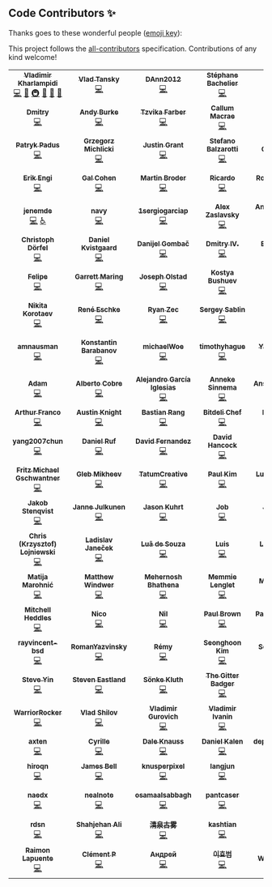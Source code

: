 ## Code Contributors ✨

Thanks goes to these wonderful people ([emoji key](https://allcontributors.org/docs/en/emoji-key)):

This project follows the [all-contributors](https://github.com/all-contributors/all-contributors) specification. Contributions of any kind welcome!

<!-- ALL-CONTRIBUTORS-LIST:START - Do not remove or modify this section -->
<!-- prettier-ignore-start -->
<!-- markdownlint-disable -->
<table>
  <tr>
    <td align="center"><a href="https://github.com/nolimits4web"><img src="https://avatars.githubusercontent.com/u/999588?v=4?s=100" max-width="100px;" alt=""/><br /><sub><b>Vladimir Kharlampidi</b></sub></a><br /><a href="https://github.com/nolimits4web/swiper/commits?author=nolimits4web" title="Code">💻</a> <a href="#maintenance-nolimits4web" title="Maintenance">🚧</a> <a href="#infra-nolimits4web" title="Infrastructure (Hosting, Build-Tools, etc)">🚇</a> <a href="#question-nolimits4web" title="Answering Questions">💬</a> <a href="https://github.com/nolimits4web/swiper/commits?author=nolimits4web" title="Documentation">📖</a> <a href="#ideas-nolimits4web" title="Ideas, Planning, & Feedback">🤔</a></td>
    <td align="center"><a href="https://github.com/vltansky"><img src="https://avatars.githubusercontent.com/u/5851280?v=4?s=100" max-width="100px;" alt=""/><br /><sub><b>Vlad Tansky</b></sub></a><br /><a href="https://github.com/nolimits4web/swiper/commits?author=vltansky" title="Code">💻</a></td>
    <td align="center"><a href="https://github.com/DAnn2012"><img src="https://avatars.githubusercontent.com/u/1197819?v=4?s=100" max-width="100px;" alt=""/><br /><sub><b>DAnn2012</b></sub></a><br /><a href="https://github.com/nolimits4web/swiper/commits?author=DAnn2012" title="Code">💻</a></td>
    <td align="center"><a href="https://github.com/stephanebachelier"><img src="https://avatars.githubusercontent.com/u/172615?v=4?s=100" max-width="100px;" alt=""/><br /><sub><b>Stéphane Bachelier</b></sub></a><br /><a href="https://github.com/nolimits4web/swiper/commits?author=stephanebachelier" title="Code">💻</a></td>
    <td align="center"><a href="https://github.com/robpop"><img src="https://avatars.githubusercontent.com/u/13895584?v=4?s=100" max-width="100px;" alt=""/><br /><sub><b>Robert F. Popeleski</b></sub></a><br /><a href="https://github.com/nolimits4web/swiper/commits?author=robpop" title="Code">💻</a></td>
    <td align="center"><a href="https://github.com/ygj6"><img src="https://avatars.githubusercontent.com/u/7699524?v=4?s=100" max-width="100px;" alt=""/><br /><sub><b>yuangongji</b></sub></a><br /><a href="https://github.com/nolimits4web/swiper/commits?author=ygj6" title="Code">💻</a></td>
    <td align="center"><a href="https://github.com/imjohansunden"><img src="https://avatars.githubusercontent.com/u/19605741?v=4?s=100" max-width="100px;" alt=""/><br /><sub><b>Johan Sundén</b></sub></a><br /><a href="https://github.com/nolimits4web/swiper/commits?author=imjohansunden" title="Code">💻</a></td>
  </tr>
  <tr>
    <td align="center"><a href="https://github.com/netcitylife"><img src="https://avatars.githubusercontent.com/u/2089893?v=4?s=100" max-width="100px;" alt=""/><br /><sub><b>Dmitry</b></sub></a><br /><a href="https://github.com/nolimits4web/swiper/commits?author=netcitylife" title="Code">💻</a></td>
    <td align="center"><a href="https://github.com/andyburke"><img src="https://avatars.githubusercontent.com/u/273857?v=4?s=100" max-width="100px;" alt=""/><br /><sub><b>Andy Burke</b></sub></a><br /><a href="https://github.com/nolimits4web/swiper/commits?author=andyburke" title="Code">💻</a></td>
    <td align="center"><a href="https://github.com/tzvikaf"><img src="https://avatars.githubusercontent.com/u/13975372?v=4?s=100" max-width="100px;" alt=""/><br /><sub><b>Tzvika Farber</b></sub></a><br /><a href="https://github.com/nolimits4web/swiper/commits?author=tzvikaf" title="Code">💻</a></td>
    <td align="center"><a href="http://macr.ae/"><img src="https://avatars.githubusercontent.com/u/472830?v=4?s=100" max-width="100px;" alt=""/><br /><sub><b>Callum Macrae</b></sub></a><br /><a href="https://github.com/nolimits4web/swiper/commits?author=callumacrae" title="Code">💻</a></td>
    <td align="center"><a href="https://github.com/jasonlav"><img src="https://avatars.githubusercontent.com/u/7593912?v=4?s=100" max-width="100px;" alt=""/><br /><sub><b>jasonlav</b></sub></a><br /><a href="https://github.com/nolimits4web/swiper/commits?author=jasonlav" title="Code">💻</a></td>
    <td align="center"><a href="https://plus.google.com/u/0/114487431636655655146"><img src="https://avatars.githubusercontent.com/u/3106368?v=4?s=100" max-width="100px;" alt=""/><br /><sub><b>Shashank Agarwal</b></sub></a><br /><a href="https://github.com/nolimits4web/swiper/commits?author=shashank1010" title="Code">💻</a></td>
    <td align="center"><a href="https://github.com/kochizufan"><img src="https://avatars.githubusercontent.com/u/2221431?v=4?s=100" max-width="100px;" alt=""/><br /><sub><b>Kohei Otsuka</b></sub></a><br /><a href="https://github.com/nolimits4web/swiper/commits?author=kochizufan" title="Code">💻</a></td>
  </tr>
  <tr>
    <td align="center"><a href="https://www.webo.agency/"><img src="https://avatars.githubusercontent.com/u/2671726?v=4?s=100" max-width="100px;" alt=""/><br /><sub><b>Patryk Padus</b></sub></a><br /><a href="https://github.com/nolimits4web/swiper/commits?author=Triloworld" title="Code">💻</a></td>
    <td align="center"><a href="http://fatcode.pl/"><img src="https://avatars.githubusercontent.com/u/150243?v=4?s=100" max-width="100px;" alt=""/><br /><sub><b>Grzegorz Michlicki</b></sub></a><br /><a href="https://github.com/nolimits4web/swiper/commits?author=icek" title="Code">💻</a></td>
    <td align="center"><a href="http://cantaloupesys.com/"><img src="https://avatars.githubusercontent.com/u/277214?v=4?s=100" max-width="100px;" alt=""/><br /><sub><b>Justin Grant</b></sub></a><br /><a href="https://github.com/nolimits4web/swiper/commits?author=justingrant" title="Code">💻</a></td>
    <td align="center"><a href="https://github.com/OrbintSoft"><img src="https://avatars.githubusercontent.com/u/6378748?v=4?s=100" max-width="100px;" alt=""/><br /><sub><b>Stefano Balzarotti</b></sub></a><br /><a href="https://github.com/nolimits4web/swiper/commits?author=OrbintSoft" title="Code">💻</a></td>
    <td align="center"><a href="https://github.com/fenyagg"><img src="https://avatars.githubusercontent.com/u/2457209?v=4?s=100" max-width="100px;" alt=""/><br /><sub><b>Dmitry Chernyshev</b></sub></a><br /><a href="https://github.com/nolimits4web/swiper/commits?author=fenyagg" title="Code">💻</a></td>
    <td align="center"><a href="http://www.yoobic.com/"><img src="https://avatars.githubusercontent.com/u/5446909?v=4?s=100" max-width="100px;" alt=""/><br /><sub><b>Gilles Haiat</b></sub></a><br /><a href="https://github.com/nolimits4web/swiper/commits?author=ghaiat" title="Code">💻</a></td>
    <td align="center"><a href="https://github.com/weiz18"><img src="https://avatars.githubusercontent.com/u/42139732?v=4?s=100" max-width="100px;" alt=""/><br /><sub><b>weiz18</b></sub></a><br /><a href="https://github.com/nolimits4web/swiper/commits?author=weiz18" title="Code">💻</a></td>
  </tr>
  <tr>
    <td align="center"><a href="https://oengi.com/"><img src="https://avatars.githubusercontent.com/u/3628043?v=4?s=100" max-width="100px;" alt=""/><br /><sub><b>Erik Engi</b></sub></a><br /><a href="https://github.com/nolimits4web/swiper/commits?author=kireerik" title="Code">💻</a></td>
    <td align="center"><a href="https://github.com/GalCohen"><img src="https://avatars.githubusercontent.com/u/1293368?v=4?s=100" max-width="100px;" alt=""/><br /><sub><b>Gal Cohen</b></sub></a><br /><a href="https://github.com/nolimits4web/swiper/commits?author=GalCohen" title="Code">💻</a></td>
    <td align="center"><a href="https://martinbroder.com/"><img src="https://avatars.githubusercontent.com/u/1118826?v=4?s=100" max-width="100px;" alt=""/><br /><sub><b>Martin Broder</b></sub></a><br /><a href="https://github.com/nolimits4web/swiper/commits?author=mrtnbroder" title="Code">💻</a></td>
    <td align="center"><a href="https://github.com/Rikk"><img src="https://avatars.githubusercontent.com/u/2916485?v=4?s=100" max-width="100px;" alt=""/><br /><sub><b>Ricardo</b></sub></a><br /><a href="https://github.com/nolimits4web/swiper/commits?author=Rikk" title="Code">💻</a></td>
    <td align="center"><a href="https://romanliutikov.com/"><img src="https://avatars.githubusercontent.com/u/1355501?v=4?s=100" max-width="100px;" alt=""/><br /><sub><b>Roman Liutikov</b></sub></a><br /><a href="https://github.com/nolimits4web/swiper/commits?author=roman01la" title="Code">💻</a></td>
    <td align="center"><a href="http://baxang.com/"><img src="https://avatars.githubusercontent.com/u/196302?v=4?s=100" max-width="100px;" alt=""/><br /><sub><b>Sanghyun Park</b></sub></a><br /><a href="https://github.com/nolimits4web/swiper/commits?author=baxang" title="Code">💻</a></td>
    <td align="center"><a href="https://girliemac.com/"><img src="https://avatars.githubusercontent.com/u/107763?v=4?s=100" max-width="100px;" alt=""/><br /><sub><b>Tomomi ❤ Imura</b></sub></a><br /><a href="https://github.com/nolimits4web/swiper/commits?author=girliemac" title="Code">💻</a></td>
  </tr>
  <tr>
    <td align="center"><a href="https://github.com/jenemde"><img src="https://avatars.githubusercontent.com/u/53625399?v=4?s=100" max-width="100px;" alt=""/><br /><sub><b>jenemde</b></sub></a><br /><a href="https://github.com/nolimits4web/swiper/commits?author=jenemde" title="Code">💻</a> <a href="#a11y-jenemde" title="Accessibility">️️️️♿️</a></td>
    <td align="center"><a href="http://www.navyxie.com/"><img src="https://avatars.githubusercontent.com/u/1982716?v=4?s=100" max-width="100px;" alt=""/><br /><sub><b>navy</b></sub></a><br /><a href="https://github.com/nolimits4web/swiper/commits?author=navyxie" title="Code">💻</a></td>
    <td align="center"><a href="https://github.com/1sergiogarciap"><img src="https://avatars.githubusercontent.com/u/64509552?v=4?s=100" max-width="100px;" alt=""/><br /><sub><b>1sergiogarciap</b></sub></a><br /><a href="https://github.com/nolimits4web/swiper/commits?author=1sergiogarciap" title="Code">💻</a></td>
    <td align="center"><a href="https://github.com/azaslavsky"><img src="https://avatars.githubusercontent.com/u/3709945?v=4?s=100" max-width="100px;" alt=""/><br /><sub><b>Alex Zaslavsky</b></sub></a><br /><a href="https://github.com/nolimits4web/swiper/commits?author=azaslavsky" title="Code">💻</a></td>
    <td align="center"><a href="https://github.com/andreybs11"><img src="https://avatars.githubusercontent.com/u/1462803?v=4?s=100" max-width="100px;" alt=""/><br /><sub><b>Andrey Bolaños Sandoval</b></sub></a><br /><a href="https://github.com/nolimits4web/swiper/commits?author=andreybs11" title="Code">💻</a></td>
    <td align="center"><a href="https://antoniodalsie.com/"><img src="https://avatars.githubusercontent.com/u/13484843?v=4?s=100" max-width="100px;" alt=""/><br /><sub><b>Antonio Dal Sie</b></sub></a><br /><a href="https://github.com/nolimits4web/swiper/commits?author=exodusanto" title="Code">💻</a></td>
    <td align="center"><a href="https://bartnagel.ca/"><img src="https://avatars.githubusercontent.com/u/199635?v=4?s=100" max-width="100px;" alt=""/><br /><sub><b>Bart Nagel</b></sub></a><br /><a href="https://github.com/nolimits4web/swiper/commits?author=tremby" title="Code">💻</a></td>
  </tr>
  <tr>
    <td align="center"><a href="https://github.com/Garbanas"><img src="https://avatars.githubusercontent.com/u/2815411?v=4?s=100" max-width="100px;" alt=""/><br /><sub><b>Christoph Dörfel</b></sub></a><br /><a href="https://github.com/nolimits4web/swiper/commits?author=Garbanas" title="Code">💻</a></td>
    <td align="center"><a href="https://github.com/DKvistgaard"><img src="https://avatars.githubusercontent.com/u/1705203?v=4?s=100" max-width="100px;" alt=""/><br /><sub><b>Daniel Kvistgaard</b></sub></a><br /><a href="https://github.com/nolimits4web/swiper/commits?author=DKvistgaard" title="Code">💻</a></td>
    <td align="center"><a href="http://www.gombac.si/"><img src="https://avatars.githubusercontent.com/u/3872726?v=4?s=100" max-width="100px;" alt=""/><br /><sub><b>Danijel Gombač</b></sub></a><br /><a href="https://github.com/nolimits4web/swiper/commits?author=danijelGombac" title="Code">💻</a></td>
    <td align="center"><a href="https://twitter.com/dimayv"><img src="https://avatars.githubusercontent.com/u/300067?v=4?s=100" max-width="100px;" alt=""/><br /><sub><b>Dmitry IV.</b></sub></a><br /><a href="https://github.com/nolimits4web/swiper/commits?author=dy" title="Code">💻</a></td>
    <td align="center"><a href="https://elcoklingen.nl/"><img src="https://avatars.githubusercontent.com/u/716683?v=4?s=100" max-width="100px;" alt=""/><br /><sub><b>Elco Klingen</b></sub></a><br /><a href="https://github.com/nolimits4web/swiper/commits?author=eklingen" title="Code">💻</a></td>
    <td align="center"><a href="http://www.oxydesign.fr/"><img src="https://avatars.githubusercontent.com/u/2378180?v=4?s=100" max-width="100px;" alt=""/><br /><sub><b>Nicolas Escoffier</b></sub></a><br /><a href="https://github.com/nolimits4web/swiper/commits?author=OxyDesign" title="Code">💻</a></td>
    <td align="center"><a href="https://github.com/Evidica"><img src="https://avatars.githubusercontent.com/u/6105827?v=4?s=100" max-width="100px;" alt=""/><br /><sub><b>Patrick Mallahan</b></sub></a><br /><a href="https://github.com/nolimits4web/swiper/commits?author=Evidica" title="Code">💻</a></td>
  </tr>
  <tr>
    <td align="center"><a href="https://aireset.com.br/"><img src="https://avatars.githubusercontent.com/u/4226997?v=4?s=100" max-width="100px;" alt=""/><br /><sub><b>Felipe</b></sub></a><br /><a href="https://github.com/nolimits4web/swiper/commits?author=zhiru" title="Code">💻</a></td>
    <td align="center"><a href="https://www.linkedin.com/in/garrettmaringdev"><img src="https://avatars.githubusercontent.com/u/8270120?v=4?s=100" max-width="100px;" alt=""/><br /><sub><b>Garrett Maring</b></sub></a><br /><a href="https://github.com/nolimits4web/swiper/commits?author=garrettmaring" title="Code">💻</a></td>
    <td align="center"><a href="https://github.com/joejoseph00"><img src="https://avatars.githubusercontent.com/u/1028526?v=4?s=100" max-width="100px;" alt=""/><br /><sub><b>Joseph Olstad</b></sub></a><br /><a href="https://github.com/nolimits4web/swiper/commits?author=joejoseph00" title="Code">💻</a></td>
    <td align="center"><a href="https://github.com/kostyabushuev"><img src="https://avatars.githubusercontent.com/u/31274471?v=4?s=100" max-width="100px;" alt=""/><br /><sub><b>Kostya Bushuev</b></sub></a><br /><a href="https://github.com/nolimits4web/swiper/commits?author=kostyabushuev" title="Code">💻</a></td>
    <td align="center"><a href="https://mevisio.com/"><img src="https://avatars.githubusercontent.com/u/5296840?v=4?s=100" max-width="100px;" alt=""/><br /><sub><b>Marcus Wejderot</b></sub></a><br /><a href="https://github.com/nolimits4web/swiper/commits?author=marwej" title="Code">💻</a></td>
    <td align="center"><a href="https://github.com/cfxd"><img src="https://avatars.githubusercontent.com/u/1671933?v=4?s=100" max-width="100px;" alt=""/><br /><sub><b>CFX</b></sub></a><br /><a href="https://github.com/nolimits4web/swiper/commits?author=cfxd" title="Code">💻</a></td>
    <td align="center"><a href="https://github.com/Mrliuchanghao"><img src="https://avatars.githubusercontent.com/u/30208835?v=4?s=100" max-width="100px;" alt=""/><br /><sub><b>HoH-World</b></sub></a><br /><a href="https://github.com/nolimits4web/swiper/commits?author=Mrliuchanghao" title="Code">💻</a></td>
  </tr>
  <tr>
    <td align="center"><a href="https://relayto.com/"><img src="https://avatars.githubusercontent.com/u/282871?v=4?s=100" max-width="100px;" alt=""/><br /><sub><b>Nikita Korotaev</b></sub></a><br /><a href="https://github.com/nolimits4web/swiper/commits?author=websirnik" title="Code">💻</a></td>
    <td align="center"><a href="https://github.com/katerlouis"><img src="https://avatars.githubusercontent.com/u/1983382?v=4?s=100" max-width="100px;" alt=""/><br /><sub><b>René Eschke</b></sub></a><br /><a href="https://github.com/nolimits4web/swiper/commits?author=katerlouis" title="Code">💻</a></td>
    <td align="center"><a href="http://www.ryanzec.com/"><img src="https://avatars.githubusercontent.com/u/444206?v=4?s=100" max-width="100px;" alt=""/><br /><sub><b>Ryan Zec</b></sub></a><br /><a href="https://github.com/nolimits4web/swiper/commits?author=ryanzec" title="Code">💻</a></td>
    <td align="center"><a href="https://github.com/SablinSergey"><img src="https://avatars.githubusercontent.com/u/12068136?v=4?s=100" max-width="100px;" alt=""/><br /><sub><b>Sergey Sablin</b></sub></a><br /><a href="https://github.com/nolimits4web/swiper/commits?author=SablinSergey" title="Code">💻</a></td>
    <td align="center"><a href="http://www.magloft.com/"><img src="https://avatars.githubusercontent.com/u/222509?v=4?s=100" max-width="100px;" alt=""/><br /><sub><b>Tobias Strebitzer</b></sub></a><br /><a href="https://github.com/nolimits4web/swiper/commits?author=tobiasstrebitzer" title="Code">💻</a></td>
    <td align="center"><a href="https://github.com/X4arms"><img src="https://avatars.githubusercontent.com/u/1517616?v=4?s=100" max-width="100px;" alt=""/><br /><sub><b>X4arms</b></sub></a><br /><a href="https://github.com/nolimits4web/swiper/commits?author=X4arms" title="Code">💻</a></td>
    <td align="center"><a href="http://lacolonia.studio/"><img src="https://avatars.githubusercontent.com/u/1528468?v=4?s=100" max-width="100px;" alt=""/><br /><sub><b>Alessandro</b></sub></a><br /><a href="https://github.com/nolimits4web/swiper/commits?author=a-barbieri" title="Code">💻</a></td>
  </tr>
  <tr>
    <td align="center"><a href="https://github.com/amnausman"><img src="https://avatars.githubusercontent.com/u/20682461?v=4?s=100" max-width="100px;" alt=""/><br /><sub><b>amnausman</b></sub></a><br /><a href="https://github.com/nolimits4web/swiper/commits?author=amnausman" title="Code">💻</a></td>
    <td align="center"><a href="https://github.com/crutch12"><img src="https://avatars.githubusercontent.com/u/19373212?v=4?s=100" max-width="100px;" alt=""/><br /><sub><b>Konstantin Barabanov</b></sub></a><br /><a href="https://github.com/nolimits4web/swiper/commits?author=crutch12" title="Code">💻</a></td>
    <td align="center"><a href="https://github.com/michaelWoe"><img src="https://avatars.githubusercontent.com/u/49037485?v=4?s=100" max-width="100px;" alt=""/><br /><sub><b>michaelWoe</b></sub></a><br /><a href="https://github.com/nolimits4web/swiper/commits?author=michaelWoe" title="Code">💻</a></td>
    <td align="center"><a href="https://github.com/timothyhague"><img src="https://avatars.githubusercontent.com/u/9559835?v=4?s=100" max-width="100px;" alt=""/><br /><sub><b>timothyhague</b></sub></a><br /><a href="https://github.com/nolimits4web/swiper/commits?author=timothyhague" title="Code">💻</a></td>
    <td align="center"><a href="http://www.cnblogs.com/blackstorm"><img src="https://avatars.githubusercontent.com/u/8982188?v=4?s=100" max-width="100px;" alt=""/><br /><sub><b>Yaojun Zheng</b></sub></a><br /><a href="https://github.com/nolimits4web/swiper/commits?author=hsxfjames" title="Code">💻</a></td>
    <td align="center"><a href="https://github.com/raahede"><img src="https://avatars.githubusercontent.com/u/391833?v=4?s=100" max-width="100px;" alt=""/><br /><sub><b>Frej Raahede Nielsen</b></sub></a><br /><a href="https://github.com/nolimits4web/swiper/commits?author=raahede" title="Code">💻</a></td>
    <td align="center"><a href="https://github.com/mzkmzk"><img src="https://avatars.githubusercontent.com/u/4627170?v=4?s=100" max-width="100px;" alt=""/><br /><sub><b>404_K</b></sub></a><br /><a href="https://github.com/nolimits4web/swiper/commits?author=mzkmzk" title="Code">💻</a></td>
  </tr>
  <tr>
    <td align="center"><a href="https://github.com/voxtex"><img src="https://avatars.githubusercontent.com/u/735455?v=4?s=100" max-width="100px;" alt=""/><br /><sub><b>Adam</b></sub></a><br /><a href="https://github.com/nolimits4web/swiper/commits?author=voxtex" title="Code">💻</a></td>
    <td align="center"><a href="https://github.com/promoinvideo"><img src="https://avatars.githubusercontent.com/u/10633232?v=4?s=100" max-width="100px;" alt=""/><br /><sub><b>Alberto Cobre</b></sub></a><br /><a href="https://github.com/nolimits4web/swiper/commits?author=promoinvideo" title="Code">💻</a></td>
    <td align="center"><a href="https://alejandroiglesias.github.io/cv/"><img src="https://avatars.githubusercontent.com/u/480640?v=4?s=100" max-width="100px;" alt=""/><br /><sub><b>Alejandro García Iglesias</b></sub></a><br /><a href="https://github.com/nolimits4web/swiper/commits?author=alejandroiglesias" title="Code">💻</a></td>
    <td align="center"><a href="https://annekesinnema.nl/"><img src="https://avatars.githubusercontent.com/u/7202272?v=4?s=100" max-width="100px;" alt=""/><br /><sub><b>Anneke Sinnema</b></sub></a><br /><a href="https://github.com/nolimits4web/swiper/commits?author=anneke" title="Code">💻</a></td>
    <td align="center"><a href="https://github.com/kosminen"><img src="https://avatars.githubusercontent.com/u/1532140?v=4?s=100" max-width="100px;" alt=""/><br /><sub><b>Anssi Hautamäki</b></sub></a><br /><a href="https://github.com/nolimits4web/swiper/commits?author=kosminen" title="Code">💻</a></td>
    <td align="center"><a href="http://anteprimorac.com.hr/"><img src="https://avatars.githubusercontent.com/u/972083?v=4?s=100" max-width="100px;" alt=""/><br /><sub><b>Ante Primorac</b></sub></a><br /><a href="https://github.com/nolimits4web/swiper/commits?author=anteprimorac" title="Code">💻</a></td>
    <td align="center"><a href="https://github.com/hanoii"><img src="https://avatars.githubusercontent.com/u/677879?v=4?s=100" max-width="100px;" alt=""/><br /><sub><b>Ariel Barreiro</b></sub></a><br /><a href="https://github.com/nolimits4web/swiper/commits?author=hanoii" title="Code">💻</a></td>
  </tr>
  <tr>
    <td align="center"><a href="https://arthurpf.github.io/"><img src="https://avatars.githubusercontent.com/u/2388720?v=4?s=100" max-width="100px;" alt=""/><br /><sub><b>Arthur Franco</b></sub></a><br /><a href="https://github.com/nolimits4web/swiper/commits?author=arthurpf" title="Code">💻</a></td>
    <td align="center"><a href="http://www.austinknight.net/"><img src="https://avatars.githubusercontent.com/u/1007248?v=4?s=100" max-width="100px;" alt=""/><br /><sub><b>Austin Knight</b></sub></a><br /><a href="https://github.com/nolimits4web/swiper/commits?author=austinknight" title="Code">💻</a></td>
    <td align="center"><a href="https://github.com/justb81"><img src="https://avatars.githubusercontent.com/u/3680539?v=4?s=100" max-width="100px;" alt=""/><br /><sub><b>Bastian Rang</b></sub></a><br /><a href="https://github.com/nolimits4web/swiper/commits?author=justb81" title="Code">💻</a></td>
    <td align="center"><a href="https://bitdeli.com/free"><img src="https://avatars.githubusercontent.com/u/3092978?v=4?s=100" max-width="100px;" alt=""/><br /><sub><b>Bitdeli Chef</b></sub></a><br /><a href="https://github.com/nolimits4web/swiper/commits?author=bitdeli-chef" title="Code">💻</a></td>
    <td align="center"><a href="https://pypi.org/user/Hackathon/"><img src="https://avatars.githubusercontent.com/u/5810063?v=4?s=100" max-width="100px;" alt=""/><br /><sub><b>Kimi.Huang</b></sub></a><br /><a href="https://github.com/nolimits4web/swiper/commits?author=Brightcells" title="Code">💻</a></td>
    <td align="center"><a href="https://brunolm.com/blog"><img src="https://avatars.githubusercontent.com/u/706078?v=4?s=100" max-width="100px;" alt=""/><br /><sub><b>BrunoLM</b></sub></a><br /><a href="https://github.com/nolimits4web/swiper/commits?author=brunolm" title="Code">💻</a></td>
    <td align="center"><a href="https://github.com/Chepheus"><img src="https://avatars.githubusercontent.com/u/9037206?v=4?s=100" max-width="100px;" alt=""/><br /><sub><b>Cepheus</b></sub></a><br /><a href="https://github.com/nolimits4web/swiper/commits?author=Chepheus" title="Code">💻</a></td>
  </tr>
  <tr>
    <td align="center"><a href="https://trentyang.com/"><img src="https://avatars.githubusercontent.com/u/2827867?v=4?s=100" max-width="100px;" alt=""/><br /><sub><b>yang2007chun</b></sub></a><br /><a href="https://github.com/nolimits4web/swiper/commits?author=Chun-Yang" title="Code">💻</a></td>
    <td align="center"><a href="https://daniel-ruf.de/"><img src="https://avatars.githubusercontent.com/u/827205?v=4?s=100" max-width="100px;" alt=""/><br /><sub><b>Daniel Ruf</b></sub></a><br /><a href="https://github.com/nolimits4web/swiper/commits?author=DanielRuf" title="Code">💻</a></td>
    <td align="center"><a href="https://github.com/dfvalero"><img src="https://avatars.githubusercontent.com/u/337955?v=4?s=100" max-width="100px;" alt=""/><br /><sub><b>David Fernandez</b></sub></a><br /><a href="https://github.com/nolimits4web/swiper/commits?author=dfvalero" title="Code">💻</a></td>
    <td align="center"><a href="http://davidhancock.co/"><img src="https://avatars.githubusercontent.com/u/158586?v=4?s=100" max-width="100px;" alt=""/><br /><sub><b>David Hancock</b></sub></a><br /><a href="https://github.com/nolimits4web/swiper/commits?author=davgothic" title="Code">💻</a></td>
    <td align="center"><a href="https://github.com/cartok"><img src="https://avatars.githubusercontent.com/u/22181589?v=4?s=100" max-width="100px;" alt=""/><br /><sub><b>cartok</b></sub></a><br /><a href="https://github.com/nolimits4web/swiper/commits?author=cartok" title="Code">💻</a></td>
    <td align="center"><a href="https://izifortune.com/"><img src="https://avatars.githubusercontent.com/u/3394606?v=4?s=100" max-width="100px;" alt=""/><br /><sub><b>Fabrizio Fortunato</b></sub></a><br /><a href="https://github.com/nolimits4web/swiper/commits?author=izifortune" title="Code">💻</a></td>
    <td align="center"><a href="https://github.com/FishErr"><img src="https://avatars.githubusercontent.com/u/742467?v=4?s=100" max-width="100px;" alt=""/><br /><sub><b>FishErr</b></sub></a><br /><a href="https://github.com/nolimits4web/swiper/commits?author=FishErr" title="Code">💻</a></td>
  </tr>
  <tr>
    <td align="center"><a href="https://github.com/fritzmg"><img src="https://avatars.githubusercontent.com/u/4970961?v=4?s=100" max-width="100px;" alt=""/><br /><sub><b>Fritz Michael Gschwantner</b></sub></a><br /><a href="https://github.com/nolimits4web/swiper/commits?author=fritzmg" title="Code">💻</a></td>
    <td align="center"><a href="http://betaagency.ru/"><img src="https://avatars.githubusercontent.com/u/1610882?v=4?s=100" max-width="100px;" alt=""/><br /><sub><b>Gleb Mikheev</b></sub></a><br /><a href="https://github.com/nolimits4web/swiper/commits?author=glebmachine" title="Code">💻</a></td>
    <td align="center"><a href="https://github.com/gregtatum"><img src="https://avatars.githubusercontent.com/u/22155328?v=4?s=100" max-width="100px;" alt=""/><br /><sub><b>TatumCreative</b></sub></a><br /><a href="https://github.com/nolimits4web/swiper/commits?author=TatumCreative" title="Code">💻</a></td>
    <td align="center"><a href="https://github.com/hanjukim"><img src="https://avatars.githubusercontent.com/u/1264116?v=4?s=100" max-width="100px;" alt=""/><br /><sub><b>Paul Kim</b></sub></a><br /><a href="https://github.com/nolimits4web/swiper/commits?author=hanjukim" title="Code">💻</a></td>
    <td align="center"><a href="https://github.com/HeadFox"><img src="https://avatars.githubusercontent.com/u/6277284?v=4?s=100" max-width="100px;" alt=""/><br /><sub><b>Lucien PESLIER</b></sub></a><br /><a href="https://github.com/nolimits4web/swiper/commits?author=HeadFox" title="Code">💻</a></td>
    <td align="center"><a href="https://github.com/HerringtonDarkholme"><img src="https://avatars.githubusercontent.com/u/2883231?v=4?s=100" max-width="100px;" alt=""/><br /><sub><b>Herrington Darkholme</b></sub></a><br /><a href="https://github.com/nolimits4web/swiper/commits?author=HerringtonDarkholme" title="Code">💻</a></td>
    <td align="center"><a href="https://github.com/IronKinoko"><img src="https://avatars.githubusercontent.com/u/32838658?v=4?s=100" max-width="100px;" alt=""/><br /><sub><b>IronKinoko</b></sub></a><br /><a href="https://github.com/nolimits4web/swiper/commits?author=IronKinoko" title="Code">💻</a></td>
  </tr>
  <tr>
    <td align="center"><a href="https://jakobstenqvist.com/"><img src="https://avatars.githubusercontent.com/u/87466?v=4?s=100" max-width="100px;" alt=""/><br /><sub><b>Jakob Stenqvist</b></sub></a><br /><a href="https://github.com/nolimits4web/swiper/commits?author=stonebranch" title="Code">💻</a></td>
    <td align="center"><a href="https://github.com/sconix"><img src="https://avatars.githubusercontent.com/u/921515?v=4?s=100" max-width="100px;" alt=""/><br /><sub><b>Janne Julkunen</b></sub></a><br /><a href="https://github.com/nolimits4web/swiper/commits?author=sconix" title="Code">💻</a></td>
    <td align="center"><a href="https://github.com/jasonkuhrt"><img src="https://avatars.githubusercontent.com/u/284476?v=4?s=100" max-width="100px;" alt=""/><br /><sub><b>Jason Kuhrt</b></sub></a><br /><a href="https://github.com/nolimits4web/swiper/commits?author=jasonkuhrt" title="Code">💻</a></td>
    <td align="center"><a href="https://github.com/Manduro"><img src="https://avatars.githubusercontent.com/u/2545042?v=4?s=100" max-width="100px;" alt=""/><br /><sub><b>Job</b></sub></a><br /><a href="https://github.com/nolimits4web/swiper/commits?author=Manduro" title="Code">💻</a></td>
    <td align="center"><a href="https://github.com/johnferrie"><img src="https://avatars.githubusercontent.com/u/1991460?v=4?s=100" max-width="100px;" alt=""/><br /><sub><b>John Ferrie</b></sub></a><br /><a href="https://github.com/nolimits4web/swiper/commits?author=johnferrie" title="Code">💻</a></td>
    <td align="center"><a href="https://github.com/sakuraineed"><img src="https://avatars.githubusercontent.com/u/4065624?v=4?s=100" max-width="100px;" alt=""/><br /><sub><b>Kenji Sakurai</b></sub></a><br /><a href="https://github.com/nolimits4web/swiper/commits?author=sakuraineed" title="Code">💻</a></td>
    <td align="center"><a href="http://www.linkedin.com/in/careykevin"><img src="https://avatars.githubusercontent.com/u/9685146?v=4?s=100" max-width="100px;" alt=""/><br /><sub><b>Kevin Carey</b></sub></a><br /><a href="https://github.com/nolimits4web/swiper/commits?author=careykevin" title="Code">💻</a></td>
  </tr>
  <tr>
    <td align="center"><a href="http://pagepro.pl/"><img src="https://avatars.githubusercontent.com/u/245971?v=4?s=100" max-width="100px;" alt=""/><br /><sub><b>Chris (Krzysztof) Lojniewski</b></sub></a><br /><a href="https://github.com/nolimits4web/swiper/commits?author=klojniewski-pagepro" title="Code">💻</a></td>
    <td align="center"><a href="https://twitter.com/ladislavjanecek"><img src="https://avatars.githubusercontent.com/u/2696545?v=4?s=100" max-width="100px;" alt=""/><br /><sub><b>Ladislav Janeček</b></sub></a><br /><a href="https://github.com/nolimits4web/swiper/commits?author=ljanecek" title="Code">💻</a></td>
    <td align="center"><a href="http://www.lsouza.pro.br/"><img src="https://avatars.githubusercontent.com/u/194708?v=4?s=100" max-width="100px;" alt=""/><br /><sub><b>Luã de Souza</b></sub></a><br /><a href="https://github.com/nolimits4web/swiper/commits?author=luads" title="Code">💻</a></td>
    <td align="center"><a href="https://wiserdev.com/"><img src="https://avatars.githubusercontent.com/u/1151616?v=4?s=100" max-width="100px;" alt=""/><br /><sub><b>Luis</b></sub></a><br /><a href="https://github.com/nolimits4web/swiper/commits?author=luis-kaufmann-silva" title="Code">💻</a></td>
    <td align="center"><a href="https://github.com/blikblum"><img src="https://avatars.githubusercontent.com/u/3047126?v=4?s=100" max-width="100px;" alt=""/><br /><sub><b>Luiz Américo</b></sub></a><br /><a href="https://github.com/nolimits4web/swiper/commits?author=blikblum" title="Code">💻</a></td>
    <td align="center"><a href="https://github.com/LukasDrgon"><img src="https://avatars.githubusercontent.com/u/15611832?v=4?s=100" max-width="100px;" alt=""/><br /><sub><b>Lukas Drgon</b></sub></a><br /><a href="https://github.com/nolimits4web/swiper/commits?author=LukasDrgon" title="Code">💻</a></td>
    <td align="center"><a href="https://github.com/waffle-iron"><img src="https://avatars.githubusercontent.com/u/6912981?v=4?s=100" max-width="100px;" alt=""/><br /><sub><b>Making GitHub Delicious.</b></sub></a><br /><a href="https://github.com/nolimits4web/swiper/commits?author=waffle-iron" title="Code">💻</a></td>
  </tr>
  <tr>
    <td align="center"><a href="https://silvenon.com/"><img src="https://avatars.githubusercontent.com/u/471278?v=4?s=100" max-width="100px;" alt=""/><br /><sub><b>Matija Marohnić</b></sub></a><br /><a href="https://github.com/nolimits4web/swiper/commits?author=silvenon" title="Code">💻</a></td>
    <td align="center"><a href="https://github.com/damrbaby"><img src="https://avatars.githubusercontent.com/u/237580?v=4?s=100" max-width="100px;" alt=""/><br /><sub><b>Matthew Windwer</b></sub></a><br /><a href="https://github.com/nolimits4web/swiper/commits?author=damrbaby" title="Code">💻</a></td>
    <td align="center"><a href="https://github.com/mehernosh"><img src="https://avatars.githubusercontent.com/u/1410232?v=4?s=100" max-width="100px;" alt=""/><br /><sub><b>Mehernosh Bhathena</b></sub></a><br /><a href="https://github.com/nolimits4web/swiper/commits?author=mehernosh" title="Code">💻</a></td>
    <td align="center"><a href="https://memmie.lenglet.name/"><img src="https://avatars.githubusercontent.com/u/729275?v=4?s=100" max-width="100px;" alt=""/><br /><sub><b>Memmie Lenglet</b></sub></a><br /><a href="https://github.com/nolimits4web/swiper/commits?author=mems" title="Code">💻</a></td>
    <td align="center"><a href="https://github.com/mibo-fdc"><img src="https://avatars.githubusercontent.com/u/70259891?v=4?s=100" max-width="100px;" alt=""/><br /><sub><b>Michael Bohn</b></sub></a><br /><a href="https://github.com/nolimits4web/swiper/commits?author=mibo-fdc" title="Code">💻</a></td>
    <td align="center"><a href="https://github.com/wodka"><img src="https://avatars.githubusercontent.com/u/385731?v=4?s=100" max-width="100px;" alt=""/><br /><sub><b>Michael Schramm</b></sub></a><br /><a href="https://github.com/nolimits4web/swiper/commits?author=wodka" title="Code">💻</a></td>
    <td align="center"><a href="https://twitter.com/mhartington"><img src="https://avatars.githubusercontent.com/u/2835826?v=4?s=100" max-width="100px;" alt=""/><br /><sub><b>Mike Hartington</b></sub></a><br /><a href="https://github.com/nolimits4web/swiper/commits?author=mhartington" title="Code">💻</a></td>
  </tr>
  <tr>
    <td align="center"><a href="https://mitch.app/"><img src="https://avatars.githubusercontent.com/u/20656128?v=4?s=100" max-width="100px;" alt=""/><br /><sub><b>Mitchell Heddles</b></sub></a><br /><a href="https://github.com/nolimits4web/swiper/commits?author=mitchheddles" title="Code">💻</a></td>
    <td align="center"><a href="https://github.com/NLNicoo"><img src="https://avatars.githubusercontent.com/u/6526666?v=4?s=100" max-width="100px;" alt=""/><br /><sub><b>Nico</b></sub></a><br /><a href="https://github.com/nolimits4web/swiper/commits?author=NLNicoo" title="Code">💻</a></td>
    <td align="center"><a href="https://github.com/nil-ni-ck"><img src="https://avatars.githubusercontent.com/u/8202448?v=4?s=100" max-width="100px;" alt=""/><br /><sub><b>Nil</b></sub></a><br /><a href="https://github.com/nolimits4web/swiper/commits?author=nil-ni-ck" title="Code">💻</a></td>
    <td align="center"><a href="http://paulsprogrammingnotes.com/"><img src="https://avatars.githubusercontent.com/u/992533?v=4?s=100" max-width="100px;" alt=""/><br /><sub><b>Paul Brown</b></sub></a><br /><a href="https://github.com/nolimits4web/swiper/commits?author=pawl" title="Code">💻</a></td>
    <td align="center"><a href="https://github.com/pbalmasov"><img src="https://avatars.githubusercontent.com/u/3986749?v=4?s=100" max-width="100px;" alt=""/><br /><sub><b>Pavel Balmasov</b></sub></a><br /><a href="https://github.com/nolimits4web/swiper/commits?author=pbalmasov" title="Code">💻</a></td>
    <td align="center"><a href="https://github.com/czajkowski"><img src="https://avatars.githubusercontent.com/u/197684?v=4?s=100" max-width="100px;" alt=""/><br /><sub><b>Piotr Czajkowski</b></sub></a><br /><a href="https://github.com/nolimits4web/swiper/commits?author=czajkowski" title="Code">💻</a></td>
    <td align="center"><a href="https://github.com/PythonLinks"><img src="https://avatars.githubusercontent.com/u/34622952?v=4?s=100" max-width="100px;" alt=""/><br /><sub><b>PythonLinks</b></sub></a><br /><a href="https://github.com/nolimits4web/swiper/commits?author=PythonLinks" title="Code">💻</a></td>
  </tr>
  <tr>
    <td align="center"><a href="https://github.com/rayvincent-bsd"><img src="https://avatars.githubusercontent.com/u/41829998?v=4?s=100" max-width="100px;" alt=""/><br /><sub><b>rayvincent-bsd</b></sub></a><br /><a href="https://github.com/nolimits4web/swiper/commits?author=rayvincent-bsd" title="Code">💻</a></td>
    <td align="center"><a href="https://github.com/RomanYazvinsky"><img src="https://avatars.githubusercontent.com/u/32144682?v=4?s=100" max-width="100px;" alt=""/><br /><sub><b>RomanYazvinsky</b></sub></a><br /><a href="https://github.com/nolimits4web/swiper/commits?author=RomanYazvinsky" title="Code">💻</a></td>
    <td align="center"><a href="https://remyboehler.ch/"><img src="https://avatars.githubusercontent.com/u/442683?v=4?s=100" max-width="100px;" alt=""/><br /><sub><b>Rémy</b></sub></a><br /><a href="https://github.com/nolimits4web/swiper/commits?author=rrelmy" title="Code">💻</a></td>
    <td align="center"><a href="http://ksh-code.github.io/"><img src="https://avatars.githubusercontent.com/u/29705162?v=4?s=100" max-width="100px;" alt=""/><br /><sub><b>Seonghoon Kim</b></sub></a><br /><a href="https://github.com/nolimits4web/swiper/commits?author=KSH-code" title="Code">💻</a></td>
    <td align="center"><a href="https://github.com/isairz"><img src="https://avatars.githubusercontent.com/u/4544327?v=4?s=100" max-width="100px;" alt=""/><br /><sub><b>Seongjun Kim</b></sub></a><br /><a href="https://github.com/nolimits4web/swiper/commits?author=isairz" title="Code">💻</a></td>
    <td align="center"><a href="http://stackoverflow.com/users/3448527/dippas"><img src="https://avatars.githubusercontent.com/u/10220287?v=4?s=100" max-width="100px;" alt=""/><br /><sub><b>Serpa</b></sub></a><br /><a href="https://github.com/nolimits4web/swiper/commits?author=dippas" title="Code">💻</a></td>
    <td align="center"><a href="http://staszek.codes/"><img src="https://avatars.githubusercontent.com/u/34459296?v=4?s=100" max-width="100px;" alt=""/><br /><sub><b>Stanisław Gregor</b></sub></a><br /><a href="https://github.com/nolimits4web/swiper/commits?author=staszek998" title="Code">💻</a></td>
  </tr>
  <tr>
    <td align="center"><a href="https://github.com/steve3d"><img src="https://avatars.githubusercontent.com/u/670687?v=4?s=100" max-width="100px;" alt=""/><br /><sub><b>Steve Yin</b></sub></a><br /><a href="https://github.com/nolimits4web/swiper/commits?author=steve3d" title="Code">💻</a></td>
    <td align="center"><a href="http://www.grassmonk.net/"><img src="https://avatars.githubusercontent.com/u/3535053?v=4?s=100" max-width="100px;" alt=""/><br /><sub><b>Steven Eastland</b></sub></a><br /><a href="https://github.com/nolimits4web/swiper/commits?author=seastland" title="Code">💻</a></td>
    <td align="center"><a href="https://soenkekluth.com/"><img src="https://avatars.githubusercontent.com/u/201338?v=4?s=100" max-width="100px;" alt=""/><br /><sub><b>Sönke Kluth</b></sub></a><br /><a href="https://github.com/nolimits4web/swiper/commits?author=soenkekluth" title="Code">💻</a></td>
    <td align="center"><a href="https://gitter.im/"><img src="https://avatars.githubusercontent.com/u/8518239?v=4?s=100" max-width="100px;" alt=""/><br /><sub><b>The Gitter Badger</b></sub></a><br /><a href="https://github.com/nolimits4web/swiper/commits?author=gitter-badger" title="Code">💻</a></td>
    <td align="center"><a href="https://github.com/dogoku"><img src="https://avatars.githubusercontent.com/u/761999?v=4?s=100" max-width="100px;" alt=""/><br /><sub><b>Theo</b></sub></a><br /><a href="https://github.com/nolimits4web/swiper/commits?author=dogoku" title="Code">💻</a></td>
    <td align="center"><a href="https://github.com/timgates42"><img src="https://avatars.githubusercontent.com/u/47873678?v=4?s=100" max-width="100px;" alt=""/><br /><sub><b>Tim Gates</b></sub></a><br /><a href="https://github.com/nolimits4web/swiper/commits?author=timgates42" title="Code">💻</a></td>
    <td align="center"><a href="https://tom-sherman.com/"><img src="https://avatars.githubusercontent.com/u/9257001?v=4?s=100" max-width="100px;" alt=""/><br /><sub><b>Tom Sherman</b></sub></a><br /><a href="https://github.com/nolimits4web/swiper/commits?author=tom-sherman" title="Code">💻</a></td>
  </tr>
  <tr>
    <td align="center"><a href="https://github.com/WarriorRocker"><img src="https://avatars.githubusercontent.com/u/2924540?v=4?s=100" max-width="100px;" alt=""/><br /><sub><b>WarriorRocker</b></sub></a><br /><a href="https://github.com/nolimits4web/swiper/commits?author=WarriorRocker" title="Code">💻</a></td>
    <td align="center"><a href="https://github.com/omgovich"><img src="https://avatars.githubusercontent.com/u/206567?v=4?s=100" max-width="100px;" alt=""/><br /><sub><b>Vlad Shilov</b></sub></a><br /><a href="https://github.com/nolimits4web/swiper/commits?author=omgovich" title="Code">💻</a></td>
    <td align="center"><a href="http://vlad.io/"><img src="https://avatars.githubusercontent.com/u/444833?v=4?s=100" max-width="100px;" alt=""/><br /><sub><b>Vladimir Gurovich</b></sub></a><br /><a href="https://github.com/nolimits4web/swiper/commits?author=vladgurovich" title="Code">💻</a></td>
    <td align="center"><a href="https://github.com/VladimirIvanin"><img src="https://avatars.githubusercontent.com/u/15268753?v=4?s=100" max-width="100px;" alt=""/><br /><sub><b>Vladimir Ivanin</b></sub></a><br /><a href="https://github.com/nolimits4web/swiper/commits?author=VladimirIvanin" title="Code">💻</a></td>
    <td align="center"><a href="https://github.com/TreVld"><img src="https://avatars.githubusercontent.com/u/42523020?v=4?s=100" max-width="100px;" alt=""/><br /><sub><b>TreVld</b></sub></a><br /><a href="https://github.com/nolimits4web/swiper/commits?author=TreVld" title="Code">💻</a></td>
    <td align="center"><a href="https://www.linkedin.com/in/waghcwb"><img src="https://avatars.githubusercontent.com/u/6169950?v=4?s=100" max-width="100px;" alt=""/><br /><sub><b>Wagner Souza</b></sub></a><br /><a href="https://github.com/nolimits4web/swiper/commits?author=waghcwb" title="Code">💻</a></td>
    <td align="center"><a href="http://yunuses.com/"><img src="https://avatars.githubusercontent.com/u/1472881?v=4?s=100" max-width="100px;" alt=""/><br /><sub><b>Yunus EŞ</b></sub></a><br /><a href="https://github.com/nolimits4web/swiper/commits?author=codesignist" title="Code">💻</a></td>
  </tr>
  <tr>
    <td align="center"><a href="https://github.com/axten"><img src="https://avatars.githubusercontent.com/u/1412778?v=4?s=100" max-width="100px;" alt=""/><br /><sub><b>axten</b></sub></a><br /><a href="https://github.com/nolimits4web/swiper/commits?author=axten" title="Code">💻</a></td>
    <td align="center"><a href="http://www.moustic.biz/"><img src="https://avatars.githubusercontent.com/u/818237?v=4?s=100" max-width="100px;" alt=""/><br /><sub><b>Cyrille</b></sub></a><br /><a href="https://github.com/nolimits4web/swiper/commits?author=ccebrand" title="Code">💻</a></td>
    <td align="center"><a href="http://daleknauss.com/"><img src="https://avatars.githubusercontent.com/u/2430232?v=4?s=100" max-width="100px;" alt=""/><br /><sub><b>Dale Knauss</b></sub></a><br /><a href="https://github.com/nolimits4web/swiper/commits?author=daleknauss" title="Code">💻</a></td>
    <td align="center"><a href="https://github.com/danielkalen"><img src="https://avatars.githubusercontent.com/u/10832620?v=4?s=100" max-width="100px;" alt=""/><br /><sub><b>Daniel Kalen</b></sub></a><br /><a href="https://github.com/nolimits4web/swiper/commits?author=danielkalen" title="Code">💻</a></td>
    <td align="center"><a href="https://github.com/apps/dependabot"><img src="https://avatars.githubusercontent.com/in/29110?v=4?s=100" max-width="100px;" alt=""/><br /><sub><b>dependabot[bot]</b></sub></a><br /><a href="https://github.com/nolimits4web/swiper/commits?author=dependabot[bot]" title="Code">💻</a></td>
    <td align="center"><a href="https://github.com/devmi"><img src="https://avatars.githubusercontent.com/u/19313261?v=4?s=100" max-width="100px;" alt=""/><br /><sub><b>devmi</b></sub></a><br /><a href="https://github.com/nolimits4web/swiper/commits?author=devmi" title="Code">💻</a></td>
    <td align="center"><a href="https://owlwatch.com/"><img src="https://avatars.githubusercontent.com/u/79165?v=4?s=100" max-width="100px;" alt=""/><br /><sub><b>fabrizim</b></sub></a><br /><a href="https://github.com/nolimits4web/swiper/commits?author=fabrizim" title="Code">💻</a></td>
  </tr>
  <tr>
    <td align="center"><a href="https://github.com/hiroqn"><img src="https://avatars.githubusercontent.com/u/909385?v=4?s=100" max-width="100px;" alt=""/><br /><sub><b>hiroqn</b></sub></a><br /><a href="https://github.com/nolimits4web/swiper/commits?author=hiroqn" title="Code">💻</a></td>
    <td align="center"><a href="https://james-bell.co.uk/"><img src="https://avatars.githubusercontent.com/u/1842481?v=4?s=100" max-width="100px;" alt=""/><br /><sub><b>James Bell</b></sub></a><br /><a href="https://github.com/nolimits4web/swiper/commits?author=jamesryanbell" title="Code">💻</a></td>
    <td align="center"><a href="https://github.com/knusperpixel"><img src="https://avatars.githubusercontent.com/u/1455404?v=4?s=100" max-width="100px;" alt=""/><br /><sub><b>knusperpixel</b></sub></a><br /><a href="https://github.com/nolimits4web/swiper/commits?author=knusperpixel" title="Code">💻</a></td>
    <td align="center"><a href="https://langjun.github.io/"><img src="https://avatars.githubusercontent.com/u/7370806?v=4?s=100" max-width="100px;" alt=""/><br /><sub><b>langjun</b></sub></a><br /><a href="https://github.com/nolimits4web/swiper/commits?author=langjun" title="Code">💻</a></td>
    <td align="center"><a href="https://github.com/lenny0702"><img src="https://avatars.githubusercontent.com/u/2850927?v=4?s=100" max-width="100px;" alt=""/><br /><sub><b>Lenny</b></sub></a><br /><a href="https://github.com/nolimits4web/swiper/commits?author=lenny0702" title="Code">💻</a></td>
    <td align="center"><a href="https://github.com/mattdemps"><img src="https://avatars.githubusercontent.com/u/2694295?v=4?s=100" max-width="100px;" alt=""/><br /><sub><b>Matt</b></sub></a><br /><a href="https://github.com/nolimits4web/swiper/commits?author=mattdemps" title="Code">💻</a></td>
    <td align="center"><a href="https://github.com/n3gotium"><img src="https://avatars.githubusercontent.com/u/3309521?v=4?s=100" max-width="100px;" alt=""/><br /><sub><b>n3gotium</b></sub></a><br /><a href="https://github.com/nolimits4web/swiper/commits?author=n3gotium" title="Code">💻</a></td>
  </tr>
  <tr>
    <td align="center"><a href="https://github.com/naedx"><img src="https://avatars.githubusercontent.com/u/1711099?v=4?s=100" max-width="100px;" alt=""/><br /><sub><b>naedx</b></sub></a><br /><a href="https://github.com/nolimits4web/swiper/commits?author=naedx" title="Code">💻</a></td>
    <td align="center"><a href="https://github.com/nealnote"><img src="https://avatars.githubusercontent.com/u/3173785?v=4?s=100" max-width="100px;" alt=""/><br /><sub><b>nealnote</b></sub></a><br /><a href="https://github.com/nolimits4web/swiper/commits?author=nealnote" title="Code">💻</a></td>
    <td align="center"><a href="https://github.com/osamaalsabbagh"><img src="https://avatars.githubusercontent.com/u/2883742?v=4?s=100" max-width="100px;" alt=""/><br /><sub><b>osamaalsabbagh</b></sub></a><br /><a href="https://github.com/nolimits4web/swiper/commits?author=osamaalsabbagh" title="Code">💻</a></td>
    <td align="center"><a href="https://github.com/pantcaser"><img src="https://avatars.githubusercontent.com/u/33579079?v=4?s=100" max-width="100px;" alt=""/><br /><sub><b>pantcaser</b></sub></a><br /><a href="https://github.com/nolimits4web/swiper/commits?author=pantcaser" title="Code">💻</a></td>
    <td align="center"><a href="https://ph1p.dev/"><img src="https://avatars.githubusercontent.com/u/15351728?v=4?s=100" max-width="100px;" alt=""/><br /><sub><b>Phil</b></sub></a><br /><a href="https://github.com/nolimits4web/swiper/commits?author=ph1p" title="Code">💻</a></td>
    <td align="center"><a href="https://github.com/pimlie"><img src="https://avatars.githubusercontent.com/u/1067403?v=4?s=100" max-width="100px;" alt=""/><br /><sub><b>Pim</b></sub></a><br /><a href="https://github.com/nolimits4web/swiper/commits?author=pimlie" title="Code">💻</a></td>
    <td align="center"><a href="https://github.com/andrey-glotov"><img src="https://avatars.githubusercontent.com/u/1656509?v=4?s=100" max-width="100px;" alt=""/><br /><sub><b>Andrey A. Glotov</b></sub></a><br /><a href="https://github.com/nolimits4web/swiper/commits?author=andrey-glotov" title="Code">💻</a></td>
  </tr>
  <tr>
    <td align="center"><a href="https://github.com/rdsn"><img src="https://avatars.githubusercontent.com/u/3916181?v=4?s=100" max-width="100px;" alt=""/><br /><sub><b>rdsn</b></sub></a><br /><a href="https://github.com/nolimits4web/swiper/commits?author=rdsn" title="Code">💻</a></td>
    <td align="center"><a href="https://github.com/shahjehanali1"><img src="https://avatars.githubusercontent.com/u/8455072?v=4?s=100" max-width="100px;" alt=""/><br /><sub><b>Shahjehan Ali</b></sub></a><br /><a href="https://github.com/nolimits4web/swiper/commits?author=shahjehanali1" title="Code">💻</a></td>
    <td align="center"><a href="http://jser.io/"><img src="https://avatars.githubusercontent.com/u/1560179?v=4?s=100" max-width="100px;" alt=""/><br /><sub><b>清泉古雾</b></sub></a><br /><a href="https://github.com/nolimits4web/swiper/commits?author=JoveX" title="Code">💻</a></td>
    <td align="center"><a href="https://github.com/kashtian"><img src="https://avatars.githubusercontent.com/u/17918091?v=4?s=100" max-width="100px;" alt=""/><br /><sub><b>kashtian</b></sub></a><br /><a href="https://github.com/nolimits4web/swiper/commits?author=kashtian" title="Code">💻</a></td>
    <td align="center"><a href="https://github.com/tienbuide"><img src="https://avatars.githubusercontent.com/u/2574700?v=4?s=100" max-width="100px;" alt=""/><br /><sub><b>tienbuide</b></sub></a><br /><a href="https://github.com/nolimits4web/swiper/commits?author=tienbuide" title="Code">💻</a></td>
    <td align="center"><a href="https://github.com/unicod3"><img src="https://avatars.githubusercontent.com/u/2614110?v=4?s=100" max-width="100px;" alt=""/><br /><sub><b>Sinan Ülker</b></sub></a><br /><a href="https://github.com/nolimits4web/swiper/commits?author=unicod3" title="Code">💻</a></td>
    <td align="center"><a href="https://github.com/vaxul"><img src="https://avatars.githubusercontent.com/u/3798226?v=4?s=100" max-width="100px;" alt=""/><br /><sub><b>vaxul</b></sub></a><br /><a href="https://github.com/nolimits4web/swiper/commits?author=vaxul" title="Code">💻</a></td>
  </tr>
  <tr>
    <td align="center"><a href="http://raimonlapuente.com/"><img src="https://avatars.githubusercontent.com/u/1092080?v=4?s=100" max-width="100px;" alt=""/><br /><sub><b>Raimon Lapuente</b></sub></a><br /><a href="https://github.com/nolimits4web/swiper/commits?author=wolffan" title="Code">💻</a></td>
    <td align="center"><a href="https://github.com/yukulele"><img src="https://avatars.githubusercontent.com/u/347244?v=4?s=100" max-width="100px;" alt=""/><br /><sub><b>Clément P</b></sub></a><br /><a href="https://github.com/nolimits4web/swiper/commits?author=yukulele" title="Code">💻</a></td>
    <td align="center"><a href="https://github.com/aPalenov"><img src="https://avatars.githubusercontent.com/u/20544542?v=4?s=100" max-width="100px;" alt=""/><br /><sub><b>Андрей</b></sub></a><br /><a href="https://github.com/nolimits4web/swiper/commits?author=aPalenov" title="Code">💻</a></td>
    <td align="center"><a href="https://github.com/beomy"><img src="https://avatars.githubusercontent.com/u/6986479?v=4?s=100" max-width="100px;" alt=""/><br /><sub><b>이효범</b></sub></a><br /><a href="https://github.com/nolimits4web/swiper/commits?author=beomy" title="Code">💻</a></td>
    <td align="center"><a href="https://wolstenhol.me/"><img src="https://avatars.githubusercontent.com/u/6339853?v=4?s=100" max-width="100px;" alt=""/><br /><sub><b>Phil Wolstenholme</b></sub></a><br /><a href="#a11y-philwolstenholme" title="Accessibility">️️️️♿️</a></td>
  </tr>
</table>

<!-- markdownlint-restore -->
<!-- prettier-ignore-end -->

<!-- ALL-CONTRIBUTORS-LIST:END -->
